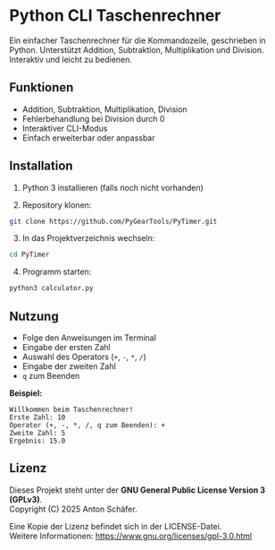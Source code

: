 # Python CLI Taschenrechner

Ein einfacher Taschenrechner für die Kommandozeile, geschrieben in Python. Unterstützt Addition, Subtraktion, Multiplikation und Division. Interaktiv und leicht zu bedienen.

## Funktionen

- Addition, Subtraktion, Multiplikation, Division
- Fehlerbehandlung bei Division durch 0
- Interaktiver CLI-Modus
- Einfach erweiterbar oder anpassbar

## Installation

1. Python 3 installieren (falls noch nicht vorhanden)

2. Repository klonen:
```bash
git clone https://github.com/PyGearTools/PyTimer.git
```

3. In das Projektverzeichnis wechseln:
```bash
cd PyTimer
```

4. Programm starten:
```bash
python3 calculator.py
```

## Nutzung

- Folge den Anweisungen im Terminal
- Eingabe der ersten Zahl
- Auswahl des Operators (`+`, `-`, `*`, `/`)
- Eingabe der zweiten Zahl
- `q` zum Beenden

**Beispiel:**
```text
Willkommen beim Taschenrechner!
Erste Zahl: 10
Operator (+, -, *, /, q zum Beenden): +
Zweite Zahl: 5
Ergebnis: 15.0
```

## Lizenz

Dieses Projekt steht unter der **GNU General Public License Version 3 (GPLv3)**.  
Copyright (C) 2025 Anton Schäfer.

Eine Kopie der Lizenz befindet sich in der LICENSE-Datei.  
Weitere Informationen: https://www.gnu.org/licenses/gpl-3.0.html
